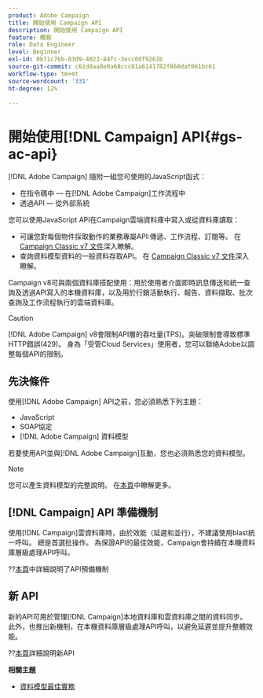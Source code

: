 ```yaml
---
product: Adobe Campaign
title: 開始使用 Campaign API
description: 開始使用 Campaign API
feature: 概覽
role: Data Engineer
level: Beginner
exl-id: 0b71c76b-03d9-4023-84fc-3ecc0df9261b
source-git-commit: c61d8aa8e0a68ccc81a6141782f860daf061bc61
workflow-type: tm+mt
source-wordcount: '331'
ht-degree: 12%

---
```


# 開始使用[!DNL Campaign] API{#gs-ac-api}

[!DNL Adobe Campaign] 隨附一組您可使用的JavaScript函式：

* 在指令碼中 — 在[!DNL Adobe Campaign]工作流程中
* 透過API — 從外部系統

您可以使用JavaScript API在Campaign雲端資料庫中寫入或從資料庫讀取：

* 可讓您對每個物件採取動作的業務專屬API:傳遞、工作流程、訂閱等。 在 [Campaign Classic v7 文件](https://experienceleague.adobe.com/docs/campaign-classic/using/configuring-campaign-classic/api/business-oriented-apis.html)深入瞭解。
* 查詢資料模型資料的一般資料存取API。 在 [Campaign Classic v7 文件](https://experienceleague.adobe.com/docs/campaign-classic/using/configuring-campaign-classic/api/data-oriented-apis.html)深入瞭解。

Campaign v8可與兩個資料庫搭配使用：用於使用者介面即時訊息傳送和統一查詢及透過API寫入的本機資料庫，以及用於行銷活動執行、報告、資料擷取、批次查詢及工作流程執行的雲端資料庫。

>[!CAUTION]
>
>[!DNL Adobe Campaign] v8會限制API層的吞吐量(TPS)。突破限制會導致標準HTTP錯誤(429)。 身為「受管Cloud Services」使用者，您可以聯絡Adobe以調整每個API的限制。


## 先決條件

使用[!DNL Adobe Campaign] API之前，您必須熟悉下列主題：

* JavaScript
* SOAP協定
* [!DNL Adobe Campaign] 資料模型

若要使用API並與[!DNL Adobe Campaign]互動，您也必須熟悉您的資料模型。

>[!NOTE]
>您可以產生資料模型的完整說明。 在[本頁](datamodel.md)中瞭解更多。

## [!DNL Campaign] API 準備機制

使用[!DNL Campaign]雲資料庫時，由於效能（延遲和並行），不建議使用blast統一呼叫。 總是首選批操作。 為保證API的最佳效能，Campaign會持續在本機資料庫層級處理API呼叫。

??[本頁](staging.md)中詳細說明了API預備機制

## 新 API

新的API可用於管理[!DNL Campaign]本地資料庫和雲資料庫之間的資料同步。 此外，也推出新機制，在本機資料庫層級處理API呼叫，以避免延遲並提升整體效能。

??[本頁](new-apis.md)詳細說明新API

**相關主題**

* [資料模型最佳實務](datamodel-best-practices.md)
